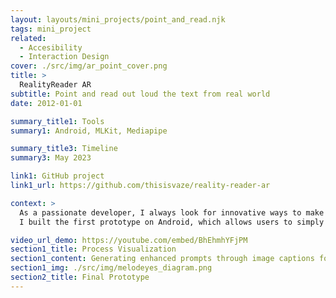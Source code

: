 ```yaml
---
layout: layouts/mini_projects/point_and_read.njk
tags: mini_project
related:
  - Accesibility
  - Interaction Design
cover: ./src/img/ar_point_cover.png
title: >
  RealityReader AR
subtitle: Point and read out loud the text from real world
date: 2012-01-01

summary_title1: Tools
summary1: Android, MLKit, Mediapipe

summary_title3: Timeline
summary3: May 2023

link1: GitHub project
link1_url: https://github.com/thisisvaze/reality-reader-ar

context: >
  As a passionate developer, I always look for innovative ways to make the world a better place with technology. Driven by the desire to promote accessibility, I created RealityReader AR, a project designed to make the world more interactive and accessible for everyone, especially for those with reading difficulties or visual impairments. <br> <br>
  I built the first prototype on Android, which allows users to simply point their device at any text and hear it read out loud in real-time. This augments reality to assist people in better understanding and engaging with their surroundings. <br> In the future, I envision expanding RealityReader AR's capabilities to accommodate multiple languages, more complex texts, and even full documents. By constantly evolving and refining this groundbreaking technology, I believe we can empower individuals with diverse abilities and create a more inclusive society.

video_url_demo: https://youtube.com/embed/BhEhmhYFjPM
section1_title: Process Visualization
section1_content: Generating enhanced prompts through image captions for music
section1_img: ./src/img/melodeyes_diagram.png
section2_title: Final Prototype
---
```

